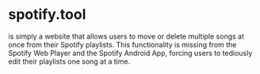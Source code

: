 # spotify.tool
is simply a website that allows users to move or delete multiple songs at once from their Spotify playlists. This functionality is missing from the Spotify Web Player and the Spotify Android App, forcing users to tediously edit their playlists one song at a time.
